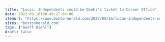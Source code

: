 ```yaml
---
title: "Lucas: Independents could be Diehl’s ticket to Corner Office"
date: 2022-09-16T08:40:27-04:00
itemurl: "https://www.bostonherald.com/2022/09/16/lucas-independents-could-be-diehls-ticket-to-corner-office/"
sites: "bostonherald.com"
tags: ["Geoff Diehl"]
draft: false
---
```


